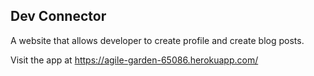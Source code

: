## Dev Connector
A website that allows developer to create profile and create blog posts.

Visit the app at https://agile-garden-65086.herokuapp.com/